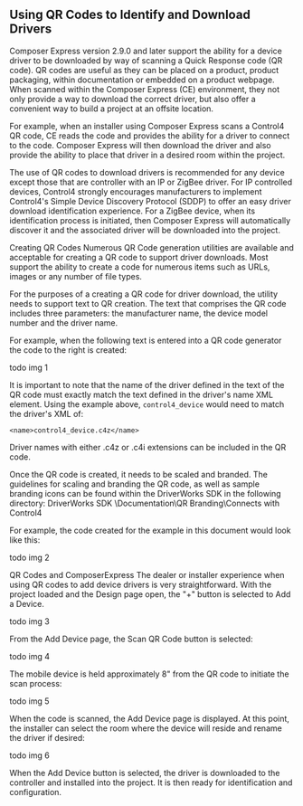 ## Using QR Codes to Identify and Download Drivers

Composer Express version 2.9.0 and later support the ability for a device driver to be downloaded by way of scanning a Quick Response code (QR code). QR codes are useful as they can be placed on a product, product packaging, within documentation or embedded on a product webpage.  When scanned within the Composer Express (CE) environment, they not only provide a way to download the correct driver, but also offer a convenient way to build a project at an offsite location.

For example, when an installer using Composer Express scans a Control4 QR code, CE reads the code and provides the ability for a driver to connect to the code. Composer Express will then download the driver and also provide the ability to place that driver in a desired room within the project.

The use of QR codes to download drivers is recommended for any device except those that are controller with an IP or ZigBee driver. For IP controlled devices, Control4 strongly encourages manufacturers to implement Control4's Simple Device Discovery Protocol (SDDP) to offer an easy driver download identification experience. For a ZigBee device, when its identification process is initiated, then Composer Express will automatically discover it and the associated driver will be downloaded into the project.


Creating QR Codes
Numerous QR Code generation utilities are available and acceptable for creating a QR code to support driver downloads.  Most support the ability to create a code for numerous items such as URLs, images or any number of file types. 

For the purposes of a creating a QR code for driver download, the utility needs to support text to QR creation. The text that comprises the QR code includes three parameters: the manufacturer name, the device model number and the driver name.

For example, when the following text is entered into a QR code generator the code to the right is created:

todo img 1

It is important to note that the name of the driver defined in the text of the QR code must exactly match the text defined in the driver's name XML element. Using the example above, `control4_device` would need to match the driver's XML of:

`<name>control4_device.c4z</name>`

Driver names with either .c4z or .c4i extensions can be included in the QR code.

Once the QR code is created, it needs to be scaled and branded. The guidelines for scaling and branding the QR code, as well as sample branding icons can be found within the DriverWorks SDK in the following directory: DriverWorks SDK \Documentation\QR Branding\Connects with Control4  

For example, the code created for the example in this document would look like this:

todo img 2

QR Codes and ComposerExpress
The dealer or installer experience when using QR codes to add device drivers is very straightforward. With the project loaded and the Design page open, the "+" button is selected to Add a Device.

todo img 3

From the Add Device page, the Scan QR Code button is selected:

todo img 4

The mobile device is held approximately 8" from the QR code to initiate the scan process:

todo img 5

When the code is scanned, the Add Device page is displayed. At this point, the installer can select the room where the device will reside and rename the driver if desired:

todo img 6

When the Add Device button is selected, the driver is downloaded to the controller and installed into the project. It is then ready for identification and configuration.

